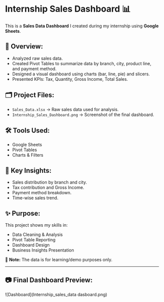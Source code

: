 # Internship Sales Dashboard 📊

This is a **Sales Data Dashboard** I created during my internship using **Google Sheets**.

## 📌 Overview:
- Analyzed raw sales data.
- Created Pivot Tables to summarize data by branch, city, product line, and payment method.
- Designed a visual dashboard using charts (bar, line, pie) and slicers.
- Presented KPIs: Tax, Quantity, Gross Income, Total Sales.

## 🗂️ Project Files:
- `Sales_Data.xlsx` → Raw sales data used for analysis.
- `Internship_Sales_Dashboard.png` → Screenshot of the final dashboard.

## 🛠️ Tools Used:
- Google Sheets
- Pivot Tables
- Charts & Filters

## 🎯 Key Insights:
- Sales distribution by branch and city.
- Tax contribution and Gross Income.
- Payment method breakdown.
- Time-wise sales trend.

## ✨ Purpose:
This project shows my skills in:
- Data Cleaning & Analysis
- Pivot Table Reporting
- Dashboard Design
- Business Insights Presentation

📌 **Note:** The data is for learning/demo purposes only.

---

## 📷 Final Dashboard Preview:
![Dashboard](Internship_sales_data  dasboard.png)
